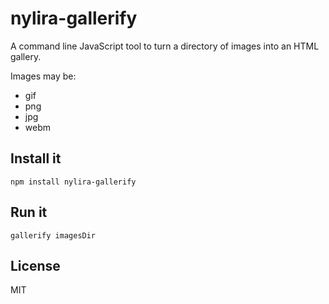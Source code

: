 # nylira-gallerify

A command line JavaScript tool to turn a directory of images into an HTML gallery.

Images may be:

* gif
* png
* jpg
* webm

## Install it

    npm install nylira-gallerify

## Run it

    gallerify imagesDir

## License   

MIT
